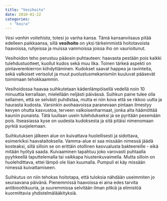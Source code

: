 ```yaml
---
title: "Vesihoito"
date: 2010-01-22
categories: 
  - "koira"
---
```


_Vesi vanhin voitehista_, totesi jo vanha kansa. Tämä kansanviisaus pitää edelleen paikkaansa, sillä **vesihoito** on yksi tärkeimmistä hoitotavoista haavoissa, ruhjeissa ja muissa vammoissa joissa iho on vaurioitunut.

<!--more-->

Vesihoidon teho perustuu pääosin puhtauteen: haavasta pestään pois kaikki tulehdustuotteet, kuollut kudos sekä muu lika. Toinen tärkeä aspekti on pintaverenkierron kiihdyttäminen. Kudokset saavat happea ja ravinteita, sekä valkoiset verisolut ja muut puolustusmekanismiin kuuluvat pääsevät toimimaan tehokkaammin.

Vesihoidossa haavaa suihkutetaan kädenlämpöisellä vedellä noin 10 minuuttia kerrallaan, mielellään neljästi päivässä. Suihkun paine tulee olla sellainen, että se selvästi puhdistaa, mutta ei niin kova että se rikkoo uutta ja haurasta kudosta. Varsinkin avohaavoissa paranevaan pintaan ilmestyy kevyen ohutta kasvustoa, terveen valkoisenharmaat, jonka alta häämöttää kauniin punaista. Tätä luullaan usein tulehdukseksi ja se pyritään pesemään pois. Itseasiassa kyse on uudesta kudoksesta ja sitä pitäisi nimenomaan pyrkiä suojelemaan.

Suihkutuksen jälkeen alue on kuivattava huolellisesti ja sidottava, esimerkiksi haavataitoksella. Vamma-alue ei saa missään nimessä jäädä kosteaksi, sillä silloin se on erittäin otollinen kasvualusta bakteereille - eikä mitään hyötyä saada. Kuivaaminen tapahtuu joko varovasti puhtaalla pyyhkeellä taputtelemalla tai vaikkapa hiustenkuvaimella. Mutta silloin on huolehdittava, ettei lämpö ole liian kuumalla. Pumpuli ei käy missään nimessä kuivattamiseen.

Suihkutus on niin tehokas hoitotapa, että tuloksia nähdään useimmiten jo seuraavana päivänä. Pienemmissä haavoissa ei aina edes tarvita antibioottikuuria, ja suuremmissa selvitään ilman pitkiä ja elimistöä kuormittavia yhdistelmälääkityksiä.

